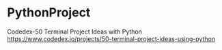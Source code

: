 # PythonProject
Codedex-50 Terminal Project Ideas with Python
https://www.codedex.io/projects/50-terminal-project-ideas-using-python
